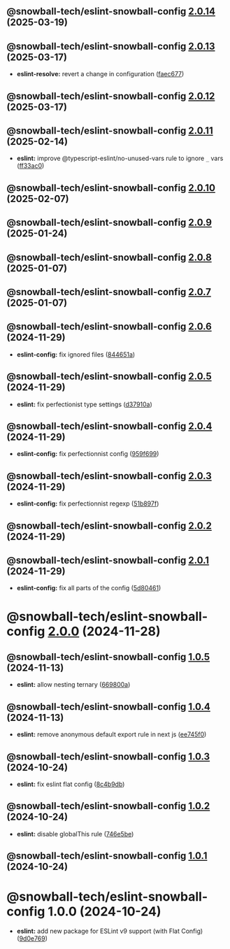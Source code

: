 ## @snowball-tech/eslint-snowball-config [2.0.14](https://github.com/snowball-tech/glacier/compare/@snowball-tech/eslint-snowball-config@2.0.13...@snowball-tech/eslint-snowball-config@2.0.14) (2025-03-19)

## @snowball-tech/eslint-snowball-config [2.0.13](https://github.com/snowball-tech/glacier/compare/@snowball-tech/eslint-snowball-config@2.0.12...@snowball-tech/eslint-snowball-config@2.0.13) (2025-03-17)

- **eslint-resolve:** revert a change in configuration ([faec677](https://github.com/snowball-tech/glacier/commit/faec6775bb9b008d1118cfbda8fc388587f17f0b))

## @snowball-tech/eslint-snowball-config [2.0.12](https://github.com/snowball-tech/glacier/compare/@snowball-tech/eslint-snowball-config@2.0.11...@snowball-tech/eslint-snowball-config@2.0.12) (2025-03-17)

## @snowball-tech/eslint-snowball-config [2.0.11](https://github.com/snowball-tech/glacier/compare/@snowball-tech/eslint-snowball-config@2.0.10...@snowball-tech/eslint-snowball-config@2.0.11) (2025-02-14)

- **eslint:** improve @typescript-eslint/no-unused-vars rule to ignore `_` vars ([ff33ac0](https://github.com/snowball-tech/glacier/commit/ff33ac07e23a72ac45285ea94c5914b6fa4cc5c4))

## @snowball-tech/eslint-snowball-config [2.0.10](https://github.com/snowball-tech/glacier/compare/@snowball-tech/eslint-snowball-config@2.0.9...@snowball-tech/eslint-snowball-config@2.0.10) (2025-02-07)

## @snowball-tech/eslint-snowball-config [2.0.9](https://github.com/snowball-tech/glacier/compare/@snowball-tech/eslint-snowball-config@2.0.8...@snowball-tech/eslint-snowball-config@2.0.9) (2025-01-24)

## @snowball-tech/eslint-snowball-config [2.0.8](https://github.com/snowball-tech/glacier/compare/@snowball-tech/eslint-snowball-config@2.0.7...@snowball-tech/eslint-snowball-config@2.0.8) (2025-01-07)

## @snowball-tech/eslint-snowball-config [2.0.7](https://github.com/snowball-tech/glacier/compare/@snowball-tech/eslint-snowball-config@2.0.6...@snowball-tech/eslint-snowball-config@2.0.7) (2025-01-07)

## @snowball-tech/eslint-snowball-config [2.0.6](https://github.com/snowball-tech/glacier/compare/@snowball-tech/eslint-snowball-config@2.0.5...@snowball-tech/eslint-snowball-config@2.0.6) (2024-11-29)

- **eslint-config:** fix ignored files ([844651a](https://github.com/snowball-tech/glacier/commit/844651a435ed467881cb43699d4490983e3a15ef))

## @snowball-tech/eslint-snowball-config [2.0.5](https://github.com/snowball-tech/glacier/compare/@snowball-tech/eslint-snowball-config@2.0.4...@snowball-tech/eslint-snowball-config@2.0.5) (2024-11-29)

- **eslint:** fix perfectionist type settings ([d37910a](https://github.com/snowball-tech/glacier/commit/d37910abe081ebe663e1e1349d337639c505cb67))

## @snowball-tech/eslint-snowball-config [2.0.4](https://github.com/snowball-tech/glacier/compare/@snowball-tech/eslint-snowball-config@2.0.3...@snowball-tech/eslint-snowball-config@2.0.4) (2024-11-29)

- **eslint-config:** fix perfectionnist config ([959f699](https://github.com/snowball-tech/glacier/commit/959f699a2ac77b6d1da58283416f891f20bc2cb8))

## @snowball-tech/eslint-snowball-config [2.0.3](https://github.com/snowball-tech/glacier/compare/@snowball-tech/eslint-snowball-config@2.0.2...@snowball-tech/eslint-snowball-config@2.0.3) (2024-11-29)

- **eslint-config:** fix perfectionnist regexp ([51b897f](https://github.com/snowball-tech/glacier/commit/51b897feb6dd896ef2b1c280764a164f37bdbcaa))

## @snowball-tech/eslint-snowball-config [2.0.2](https://github.com/snowball-tech/glacier/compare/@snowball-tech/eslint-snowball-config@2.0.1...@snowball-tech/eslint-snowball-config@2.0.2) (2024-11-29)

## @snowball-tech/eslint-snowball-config [2.0.1](https://github.com/snowball-tech/glacier/compare/@snowball-tech/eslint-snowball-config@2.0.0...@snowball-tech/eslint-snowball-config@2.0.1) (2024-11-29)

- **eslint-config:** fix all parts of the config ([5d80461](https://github.com/snowball-tech/glacier/commit/5d804619aefb85497354d9bba7178b2fa2294470))

# @snowball-tech/eslint-snowball-config [2.0.0](https://github.com/snowball-tech/glacier/compare/@snowball-tech/eslint-snowball-config@1.0.5...@snowball-tech/eslint-snowball-config@2.0.0) (2024-11-28)

## @snowball-tech/eslint-snowball-config [1.0.5](https://github.com/snowball-tech/glacier/compare/@snowball-tech/eslint-snowball-config@1.0.4...@snowball-tech/eslint-snowball-config@1.0.5) (2024-11-13)

- **eslint:** allow nesting ternary ([669800a](https://github.com/snowball-tech/glacier/commit/669800ac45b01d95be03ff5f85ea2b0559da2e6c))

## @snowball-tech/eslint-snowball-config [1.0.4](https://github.com/snowball-tech/glacier/compare/@snowball-tech/eslint-snowball-config@1.0.3...@snowball-tech/eslint-snowball-config@1.0.4) (2024-11-13)

- **eslint:** remove anonymous default export rule in next js ([ee745f0](https://github.com/snowball-tech/glacier/commit/ee745f05f8c589266d274ba55e5164830e3af90f))

## @snowball-tech/eslint-snowball-config [1.0.3](https://github.com/snowball-tech/glacier/compare/@snowball-tech/eslint-snowball-config@1.0.2...@snowball-tech/eslint-snowball-config@1.0.3) (2024-10-24)

- **eslint:** fix eslint flat config ([8c4b9db](https://github.com/snowball-tech/glacier/commit/8c4b9db805ccb292ebaebe406ae302e1f38113cc))

## @snowball-tech/eslint-snowball-config [1.0.2](https://github.com/snowball-tech/glacier/compare/@snowball-tech/eslint-snowball-config@1.0.1...@snowball-tech/eslint-snowball-config@1.0.2) (2024-10-24)

- **eslint:** disable globalThis rule ([746e5be](https://github.com/snowball-tech/glacier/commit/746e5be96e35d9c654e3b7dd3fefd353a1a868f5))

## @snowball-tech/eslint-snowball-config [1.0.1](https://github.com/snowball-tech/glacier/compare/@snowball-tech/eslint-snowball-config@1.0.0...@snowball-tech/eslint-snowball-config@1.0.1) (2024-10-24)

# @snowball-tech/eslint-snowball-config 1.0.0 (2024-10-24)

- **eslint:** add new package for ESLint v9 support (with Flat Config) ([9d0e769](https://github.com/snowball-tech/glacier/commit/9d0e7692bf955368830bb1d6003a4b25856277f2))
